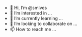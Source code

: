 - 👋 Hi, I’m @smlves
- 👀 I’m interested in ...
- 🌱 I’m currently learning ...
- 💞️ I’m looking to collaborate on ...
- 📫 How to reach me ...

<!---
smlves/smlves is a ✨ special ✨ repository because its `README.md` (this file) appears on your GitHub profile.
You can click the Preview link to take a look at your changes.
--->
